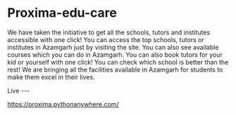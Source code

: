 # Proxima-edu-care
We have taken the initiative to get all the schools, tutors and institutes accessible with one click! You can access the top schools, tutors or institutes in Azamgarh just by visiting the site. You can also see available courses which you can do in Azamgarh. You can also book tutors for your kid or yourself with one click! You can check which school is better than the rest!  We are bringing all the facilities available in Azamgarh for students to make them excel in their lives.


Live ---

https://proxima.pythonanywhere.com/
